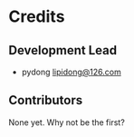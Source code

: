 # Credits

## Development Lead

* pydong <lipidong@126.com>

## Contributors

None yet. Why not be the first?
